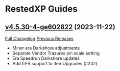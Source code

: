 # RestedXP Guides

## [v4.5.30-4-ge602822](https://github.com/RestedXP/RXPGuides/tree/e6028222a9f35d57cea0ba4c736a92356e85f78b) (2023-11-22)
[Full Changelog](https://github.com/RestedXP/RXPGuides/compare/v4.5.30...e6028222a9f35d57cea0ba4c736a92356e85f78b) [Previous Releases](https://github.com/RestedXP/RXPGuides/releases)

- Minor era Darkshore adjustments  
- Separate Vendor Trasures pin scale setting  
- Era Speedrun Darkshore updates  
- Add frFR support to ItemUpgrades (#202)  
